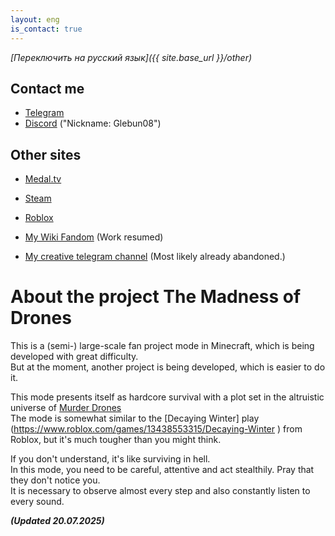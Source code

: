 ```yaml
---
layout: eng
is_contact: true
---
```


*[Переключить на русский язык]({{ site.base_url }}/other)*

## Contact me

- [Telegram](https://t.me/Glebun08)
- [Discord](https://discordapp.com/users/805832764438872135) ("Nickname: Glebun08")



## Other sites

- [Medal.tv](https://medal.tv/ru/u/Gleb_Lisovskiy2008?invite=ur-MSx5SnosMjg1NzMzNjY0LA)  
- [Steam](https://steamcommunity.com/id/Glebun08)  
- [Roblox](https://www.roblox.com/users/3574577262/profile)  

- [My Wiki Fandom](https://the-madness-of-drones.fandom.com/ru/wiki/The_Madness_of_Drones_%D0%92%D0%B8%D0%BA%D0%B8) (Work resumed)
- [My creative telegram channel](https://t.me/glebstorage) (Most likely already abandoned.)



# About the project **The Madness of Drones**

This is a (semi-) large-scale fan project mode in Minecraft, which is being developed with great difficulty.  
But at the moment, another project is being developed, which is easier to do it.

This mode presents itself as hardcore survival with a plot set in the altruistic universe of [Murder Drones](https://www.youtube.com/watch?v=mImFz8mkaHo&list=PLHovnlOusNLiJz3sm0d5i2Evwa2LDLdrg )  
The mode is somewhat similar to the [Decaying Winter] play (https://www.roblox.com/games/13438553315/Decaying-Winter ) from Roblox, but it's much tougher than you might think.  

If you don't understand, it's like surviving in hell.  
In this mode, you need to be careful, attentive and act stealthily. Pray that they don't notice you.  
It is necessary to observe almost every step and also constantly listen to every sound.





***(Updated 20.07.2025)***  
  

